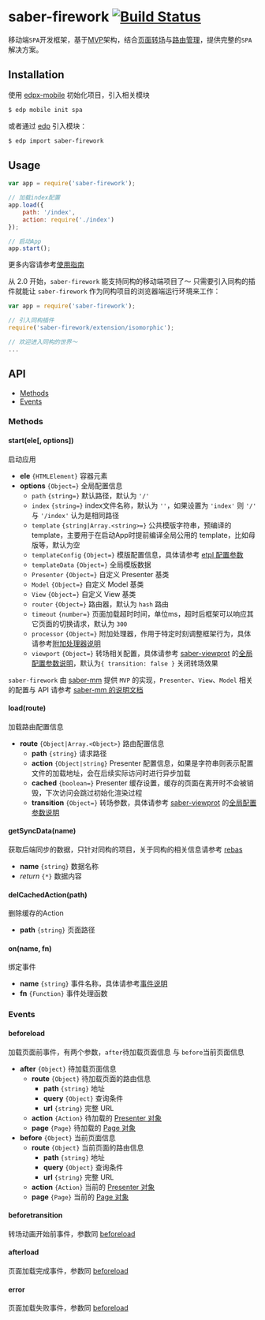 saber-firework [![Build Status](https://travis-ci.org/ecomfe/saber-firework.png)](https://travis-ci.org/ecomfe/saber-firework)
===

移动端`SPA`开发框架，基于[MVP](https://github.com/ecomfe/saber-mm)架构，结合[页面转场](https://github.com/ecomfe/saber-viewport)与[路由管理](https://github.com/ecomfe/saber-router)，提供完整的`SPA`解决方案。

## Installation

使用 [edpx-mobile](https://github.com/ecomfe/edpx-mobile) 初始化项目，引入相关模块

```sh
$ edp mobile init spa
```

或者通过 [edp](https://github.com/ecomfe/edp) 引入模块：

```sh
$ edp import saber-firework
```

## Usage

```js
var app = require('saber-firework');

// 加载index配置
app.load({
    path: '/index',
    action: require('./index')
});

// 启动App
app.start();
```

更多内容请参考[使用指南](doc/guide.md)

从 2.0 开始，`saber-firework` 能支持同构的移动端项目了～ 只需要引入同构的插件就能让 `saber-firework` 作为同构项目的浏览器端运行环境来工作：

```js
var app = require('saber-firework');

// 引入同构插件
require('saber-firework/extension/isomorphic');

// 欢迎进入同构的世界～
...
```

## API

* [Methods](#methods)
* [Events](#events)

### Methods

#### start(ele[, options])

启动应用

* **ele** `{HTMLElement}` 容器元素
* **options** `{Object=}` 全局配置信息
    * `path` `{string=}` 默认路径，默认为 `'/'`
    * `index` `{string=}` index文件名称，默认为 `''`，如果设置为 `'index'` 则 `'/'` 与 `'/index'` 认为是相同路径
    * `template` `{string|Array.<string>=}` 公共模版字符串，预编译的template，主要用于在启动App时提前编译全局公用的 template，比如母版等，默认为空
    * `templateConfig` `{Object=}` 模版配置信息，具体请参考 [etpl 配置参数](https://github.com/ecomfe/etpl/blob/master/doc/config.md)
    * `templateData` `{Object=}` 全局模版数据
    * `Presenter` `{Object=}` 自定义 Presenter 基类
    * `Model` `{Object=}` 自定义 Model 基类
    * `View` `{Object=}` 自定义 View 基类
    * `router` `{Object=}` 路由器，默认为 `hash` 路由
    * `timeout` `{number=}` 页面加载超时时间，单位ms，超时后框架可以响应其它页面的切换请求，默认为 `300`
    * `processor` `{Object=}` 附加处理器，作用于特定时刻调整框架行为，具体请参考[附加处理器说明](doc/processor)
    * `viewport` `{Object=}` 转场相关配置，具体请参考 [saber-viewprot](https://github.com/ecomfe/saber-viewport) 的[全局配置参数说明](https://github.com/ecomfe/saber-viewport#initele-options)，默认为`{ transition: false }` 关闭转场效果

`saber-firework` 由 [saber-mm](https://github.com/ecomfe/saber-mm) 提供 `MVP` 的实现，`Presenter`、`View`、`Model` 相关的配置与 API 请参考 [saber-mm 的说明文档](https://github.com/ecomfe/saber-mm#classes)

#### load(route)

加载路由配置信息

* **route** `{Object|Array.<Object>}` 路由配置信息
    * **path** `{string}` 请求路径
    * **action** `{Object|string}` Presenter 配置信息，如果是字符串则表示配置文件的加载地址，会在后续实际访问时进行异步加载
    * **cached** `{boolean=}` Presenter 缓存设置，缓存的页面在离开时不会被销毁，下次访问会跳过初始化渲染过程
    * **transition** `{Object=}` 转场参数，具体请参考 [saber-viewprot](https://github.com/ecomfe/saber-viewport) 的[全局配置参数说明](https://github.com/ecomfe/saber-viewport#initele-options)

#### getSyncData(name)

获取后端同步的数据，只针对同构的项目，关于同构的相关信息请参考 [rebas](https://github.com/ecomfe/rebas)

* **name** `{string}` 数据名称
* _return_ `{*}` 数据内容

#### delCachedAction(path)

删除缓存的Action

* **path** `{string}` 页面路径

#### on(name, fn)

绑定事件

* **name** `{string}` 事件名称，具体请参考[事件说明](#events)
* **fn** `{Function}` 事件处理函数

### Events

#### beforeload

加载页面前事件，有两个参数，`after`待加载页面信息 与 `before`当前页面信息

* **after** `{Object}`  待加载页面信息
    * **route** `{Object}` 待加载页面的路由信息
        * **path** `{string}` 地址
        * **query** `{Object}` 查询条件
        * **url** `{string}` 完整 URL
    * **action** `{Action}` 待加载的 [Presenter 对象](https://github.com/ecomfe/saber-mm/blob/master/doc/presenter.md)
    * **page** `{Page}` 待加载的 [Page 对象](https://github.com/ecomfe/saber-viewport#page)
* **before** `{Object}` 当前页面信息
    * **route** `{Object}` 当前页面的路由信息
        * **path** `{string}` 地址
        * **query** `{Object}` 查询条件
        * **url** `{string}` 完整 URL
    * **action** `{Action}` 当前的 [Presenter 对象](https://github.com/ecomfe/saber-mm/blob/master/doc/presenter.md)
    * **page** `{Page}` 当前的 [Page 对象](https://github.com/ecomfe/saber-viewport#page)

#### beforetransition

转场动画开始前事件，参数同 [beforeload](#beforeload)

#### afterload

页面加载完成事件，参数同 [beforeload](#beforeload)

#### error

页面加载失败事件，参数同 [beforeload](#beforeload)
